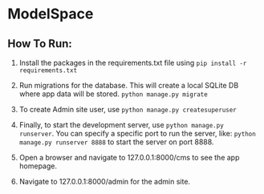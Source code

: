 # ModelSpace

## How To Run:

1. Install the packages in the requirements.txt file using `pip install -r requirements.txt`

2. Run migrations for the database. This will create a local SQLite DB where app data will be stored. `python manage.py migrate`

3. To create Admin site user, use `python manage.py createsuperuser`

4. Finally, to start the development server, use `python manage.py runserver`.
You can specify a specific port to run the server, like: `python manage.py runserver 8888` to start the server on port 8888.

5. Open a browser and navigate to 127.0.0.1:8000/cms to see the app homepage.

6. Navigate to 127.0.0.1:8000/admin for the admin site.